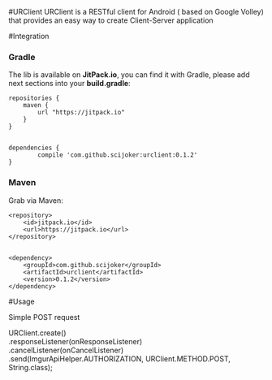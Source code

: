 #URClient
URClient is a RESTful client for Android ( based on Google Volley) that provides an easy way to create Client-Server application

#Integration

<h3>Gradle</h3>
The lib is available on <b>JitPack.io</b>, you can find it with Gradle, please add next sections into your <b>build.gradle</b>:

	repositories {
	    maven {
	        url "https://jitpack.io"
	    }
	}
	
	
	dependencies {
	        compile 'com.github.scijoker:urclient:0.1.2'
	}
	
<h3>Maven</h3>
Grab via Maven:

	<repository>
	    <id>jitpack.io</id>
	    <url>https://jitpack.io</url>
	</repository>
	
	
	<dependency>
	    <groupId>com.github.scijoker</groupId>
	    <artifactId>urclient</artifactId>
	    <version>0.1.2</version>
	</dependency>


#Usage

Simple POST request


 URClient.create()<br />
	 .responseListener(onResponseListener)<br />
	 .cancelListener(onCancelListener)<br />
       	 .send(ImgurApiHelper.AUTHORIZATION, URClient.METHOD.POST, String.class);<br />
